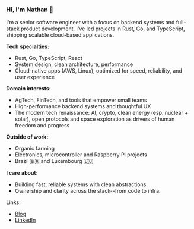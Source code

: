 ### Hi, I'm Nathan :wave:

I'm a senior software engineer with a focus on backend systems and full-stack product development. I've led projects in Rust, Go, and TypeScript, shipping scalable cloud-based applications.

**Tech specialties:**
- Rust, Go, TypeScript, React
- System design, clean architecture, performance
- Cloud-native apps (AWS, Linux), optimized for speed, reliability, and user experience

**Domain interests:**
- AgTech, FinTech, and tools that empower small teams
- High-performance backend systems and thoughtful UX
- The modern tech renaissance: AI, crypto, clean energy (esp. nuclear + solar), open protocols and space exploration as drivers of human freedom and progress

**Outside of work:**
- Organic farming
- Electronics, microcontroller and Raspberry Pi projects
- Brazil :brazil: and Luxembourg :luxembourg:

**I care about:**
- Building fast, reliable systems with clean abstractions.
- Ownership and clarity across the stack--from code to infra.

Links:

- [Blog](https://marley.io)
- [LinkedIn](https://www.linkedin.com/in/nmarley/)

